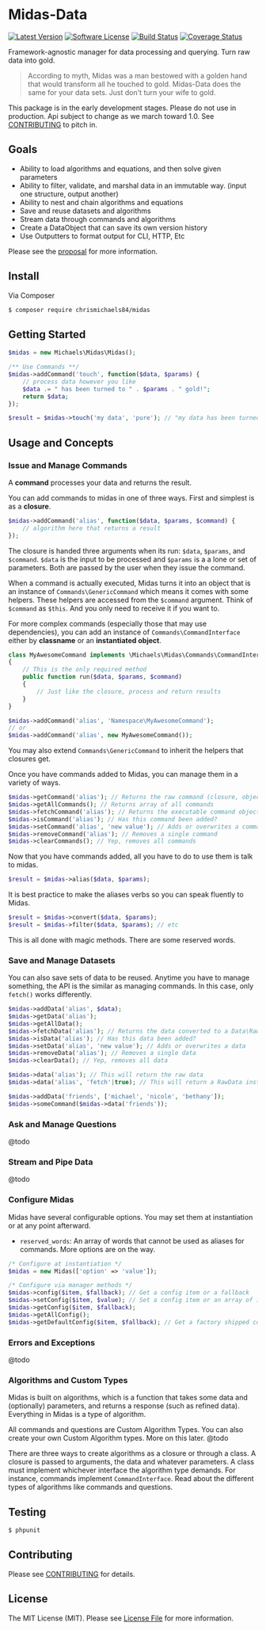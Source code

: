 # Midas-Data

[![Latest Version](https://img.shields.io/github/release/chrismichaels84/midas.svg?style=flat-square)](https://github.com/chrismichaels84/midas/releases)
[![Software License](https://img.shields.io/badge/license-MIT-brightgreen.svg?style=flat-square)](LICENSE.md)
[![Build Status](https://img.shields.io/travis/chrismichaels84/midas/master.svg?style=flat-square)](https://travis-ci.org/chrismichaels84/midas)
[![Coverage Status](https://coveralls.io/repos/chrismichaels84/midas/badge.svg?branch=master)](https://coveralls.io/r/chrismichaels84/midas?branch=develop)

Framework-agnostic manager for data processing and querying. Turn raw data into gold.

> According to myth, Midas was a man bestowed with a golden hand that would transform all he touched to gold. Midas-Data does the same for your data sets. Just don't turn your wife to gold.

This package is in the early development stages. Please do not use in production. Api subject to change as we march toward 1.0. See [CONTRIBUTING](CONTRIBUTING.md) to pitch in.

## Goals
  * Ability to load algorithms and equations, and then solve given parameters
  * Ability to filter, validate, and marshal data in an immutable way. (input one structure, output another)
  * Ability to nest and chain algorithms and equations
  * Save and reuse datasets and algorithms
  * Stream data through commands and algorithms
  * Create a DataObject that can save its own version history
  * Use Outputters to format output for CLI, HTTP, Etc

Please see the [proposal](proposal.md) for more information.

## Install
Via Composer
``` bash
$ composer require chrismichaels84/midas
```

## Getting Started
``` php
$midas = new Michaels\Midas\Midas();

/** Use Commands **/
$midas->addCommand('touch', function($data, $params) {
    // process data however you like
    $data .= " has been turned to " . $params . " gold!";
    return $data;
});

$result = $midas->touch('my data', 'pure'); // "my data has been turned to pure gold"
```

## Usage and Concepts
### Issue and Manage Commands
A **command** processes your data and returns the result.

You can add commands to midas in one of three ways. First and simplest is as a **closure**.
```php
$midas->addCommand('alias', function($data, $params, $command) {
    // algorithm here that returns a result
});
```
The closure is handed three arguments when its run: `$data`, `$params`, and `$command`. `$data` is the input to be processed and `$params` is a a lone or set of parameters. Both are passed by the user when they issue the command.

When a command is actually executed, Midas turns it into an object that is an instance of `Commands\GenericCommand` which means it comes with some helpers. These helpers are accessed from the `$command` argument. Think of `$command` as `$this`. And you only need to receive it if you want to.

For more complex commands (especially those that may use dependencies), you can add an instance of `Commands\CommandInterface` either by **classname** or an **instantiated object**.

```php
class MyAwesomeCommand implements \Michaels\Midas\Commands\CommandInterface
{
    // This is the only required method
    public function run($data, $params, $command)
    {
        // Just like the closure, process and return results
    }
}

$midas->addCommand('alias', 'Namespace\MyAwesomeCommand');
// or
$midas->addCommand('alias', new MyAwesomeCommand());
```
You may also extend `Commands\GenericCommand` to inherit the helpers that closures get.

Once you have commands added to Midas, you can manage them in a variety of ways.
```php
$midas->getCommand('alias'); // Returns the raw command (closure, object, or classname)
$midas->getAllCommands(); // Returns array of all commands
$midas->fetchCommand('alias'); // Returns the executable command object
$midas->isCommand('alias'); // Has this command been added?
$midas->setCommand('alias', 'new value'); // Adds or overwrites a command
$midas->removeCommand('alias'); // Removes a single command
$midas->clearCommands(); // Yep, removes all commands
```

Now that you have commands added, all you have to do to use them is talk to midas.
```php
$result = $midas->alias($data, $params);
```
It is best practice to make the aliases verbs so you can speak fluently to Midas.
```php
$result = $midas->convert($data, $params);
$result = $midas->filter($data, $params); // etc
```
This is all done with magic methods. There are some reserved words.

### Save and Manage Datasets
You can also save sets of data to be reused. Anytime you have to manage something, the API is the similar as managing commands. In this case, only `fetch()` works differently.
```php
$midas->addData('alias', $data);
$midas->getData('alias');
$midas->getAllData();
$midas->fetchData('alias'); // Returns the data converted to a Data\RawData instance
$midas->isData('alias'); // Has this data been added?
$midas->setData('alias', 'new value'); // Adds or overwrites a data
$midas->removeData('alias'); // Removes a single data
$midas->clearData(); // Yep, removes all data

$midas->data('alias'); // This will return the raw data
$midas->data('alias', 'fetch'|true); // This will return a RawData instance

$midas->addData('friends', ['michael', 'nicole', 'bethany']);
$midas->someCommand($midas->data('friends'));
```

### Ask and Manage Questions
@todo

### Stream and Pipe Data
@todo

### Configure Midas
Midas have several configurable options. You may set them at instantiation or at any point afterward.
  * `reserved_words`: An array of words that cannot be used as aliases for commands.
More options are on the way.

```php
/* Configure at instantiation */
$midas = new Midas(['option' => 'value']);

/* Configure via manager methods */
$midas->config($item, $fallback); // Get a config item or a fallback
$midas->setConfig($item, $value); // Set a config item or an array of items
$midas->getConfig($item, $fallback);
$midas->getAllConfig();
$midas->getDefaultConfig($item, $fallback); // Get a factory shipped config item
```

### Errors and Exceptions
@todo

### Algorithms and Custom Types
Midas is built on algorithms, which is a function that takes some data and (optionally) parameters, and returns a response (such as refined data). Everything in Midas is a type of algorithm.

All commands and questions are Custom Algorithm Types. You can also create your own Custom Algorithm types. More on this later.
@todo

There are three ways to create algorithms as a closure or through a class. A closure is passed to arguments, the data and whatever parameters. A class must implement whichever interface the algorithm type demands. For instance, commands implement `CommandInterface`. Read about the different types of algorithms like commands and questions.

## Testing
``` bash
$ phpunit
```

## Contributing
Please see [CONTRIBUTING](CONTRIBUTING.md) for details.

## License
The MIT License (MIT). Please see [License File](LICENSE.md) for more information.
